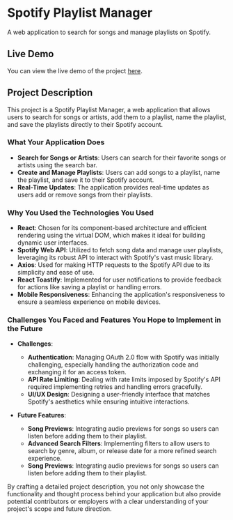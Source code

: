 # Spotify Playlist Manager

A web application to search for songs and manage playlists on Spotify.
## Live Demo

You can view the live demo of the project [here](https://jaminggsspotify.surge.sh/).

## Project Description

This project is a Spotify Playlist Manager, a web application that allows users to search for songs or artists, add them to a playlist, name the playlist, and save the playlists directly to their Spotify account.

### What Your Application Does

- **Search for Songs or Artists**: Users can search for their favorite songs or artists using the search bar.
- **Create and Manage Playlists**: Users can add songs to a playlist, name the playlist, and save it to their Spotify account.
- **Real-Time Updates**: The application provides real-time updates as users add or remove songs from their playlists.

### Why You Used the Technologies You Used

- **React**: Chosen for its component-based architecture and efficient rendering using the virtual DOM, which makes it ideal for building dynamic user interfaces.
- **Spotify Web API**: Utilized to fetch song data and manage user playlists, leveraging its robust API to interact with Spotify's vast music library.
- **Axios**: Used for making HTTP requests to the Spotify API due to its simplicity and ease of use.
- **React Toastify**: Implemented for user notifications to provide feedback for actions like saving a playlist or handling errors.
- **Mobile Responsiveness**: Enhancing the application's responsiveness to ensure a seamless experience on mobile devices.

### Challenges You Faced and Features You Hope to Implement in the Future

- **Challenges**:
  - **Authentication**: Managing OAuth 2.0 flow with Spotify was initially challenging, especially handling the authorization code and exchanging it for an access token.
  - **API Rate Limiting**: Dealing with rate limits imposed by Spotify's API required implementing retries and handling errors gracefully.
  - **UI/UX Design**: Designing a user-friendly interface that matches Spotify's aesthetics while ensuring intuitive interactions.

- **Future Features**:
  - **Song Previews**: Integrating audio previews for songs so users can listen before adding them to their playlist.
  - **Advanced Search Filters**: Implementing filters to allow users to search by genre, album, or release date for a more refined search experience.
  - **Song Previews**: Integrating audio previews for songs so users can listen before adding them to their playlist.




By crafting a detailed project description, you not only showcase the functionality and thought process behind your application but also provide potential contributors or employers with a clear understanding of your project's scope and future direction.

